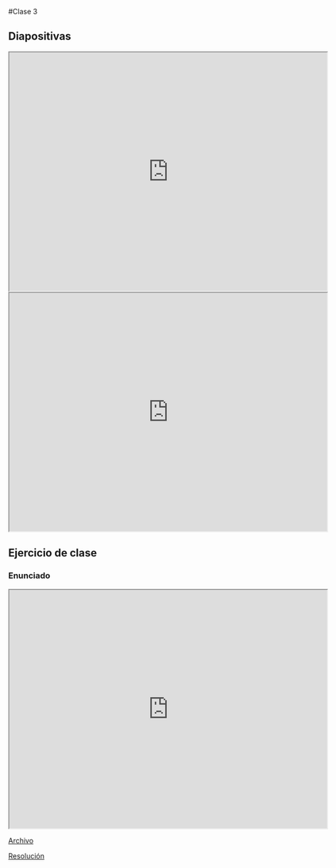 #Clase 3

## Diapositivas

<iframe src="https://drive.google.com/file/d/1wIWOKQl4-7hQjUsIANPb79vKxhxH1nO4/preview" width="640" height="480" allow="autoplay"></iframe>

<iframe src="https://drive.google.com/file/d/18BGPG6ZEd7StCZ_vEwdxzVxoMQFezVdD/preview" width="640" height="480" allow="autoplay"></iframe>

## Ejercicio de clase

### Enunciado

<iframe src="https://drive.google.com/file/d/1lUrinWjRPeZ66--PiKMD3Xi0TlivgbdA/preview" width="640" height="480" allow="autoplay"></iframe>

[Archivo](https://drive.google.com/file/d/1isKFv0ZHAECiA-5EbQ53Z1gx-aRGH9kk/view?usp=drive_link)

[Resolución](https://drive.google.com/file/d/1kckZuHmwoHFcJ6iGSFBSPVSkrYNkhfq8/view?usp=sharing)
